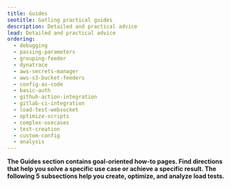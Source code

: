 ```yaml
---
title: Guides
seotitle: Gatling practical guides
description: Detailed and practical advice
lead: Detailed and practical advice
ordering:
  - debugging
  - passing-parameters
  - grouping-feeder
  - dynatrace
  - aws-secrets-manager
  - aws-s3-bucket-feeders
  - config-as-code
  - basic-auth
  - github-action-integration
  - gitlab-ci-integration
  - load-test-websocket
  - optimize-scripts
  - complex-usecases
  - test-creation
  - custom-config
  - analysis
---
```


**The Guides section contains goal-oriented how-to pages. Find directions that help you solve a specific use case or achieve a specific result. The following 5 subsections help you create, optimize, and analyze load tests.**